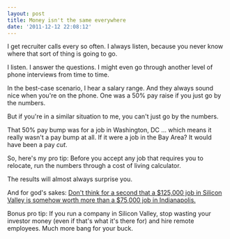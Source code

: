 ```yaml
---
layout: post
title: Money isn't the same everywhere
date: '2011-12-12 22:08:12'
---
```


I get recruiter calls every so often. I always listen, because you never know where that sort of thing is going to go.

I listen. I answer the questions. I might even go through another level of phone interviews from time to time.

In the best-case scenario, I hear a salary range. And they always sound nice when you're on the phone. One was a 50% pay raise if you just go by the numbers.

But if you're in a similar situation to me, you can't just go by the numbers.

That 50% pay bump was for a job in Washington, DC … which means it really wasn't a pay bump at all. If it were a job in the Bay Area? It would have been a pay <em>cut</em>.

So, here's my pro tip: Before you accept any job that requires you to relocate, run the numbers through a cost of living calculator.

The results will almost always surprise you.

And for god's sakes: <a href="http://www.bestplaces.net/col/?salary=125000&amp;city1=50667000&amp;city2=51836003">Don't think for a second that a $125,000 job in Silicon Valley is somehow worth more than a $75,000 job in Indianapolis.</a>

Bonus pro tip: If you run a company in Silicon Valley, stop wasting your investor money (even if that's what it's there for) and hire remote employees. Much more bang for your buck.
